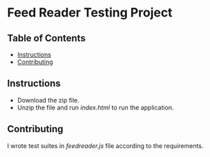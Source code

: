 # Feed Reader Testing Project

## Table of Contents

- [Instructions](#instructions)
- [Contributing](#contributing)

## Instructions

* Download the zip file.
* Unzip the file and run _index.html_ to run the application.

## Contributing

I wrote test suites in _feedreader.js_ file according to the requirements.
